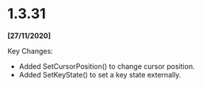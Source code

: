 # 1.3.31

**[27/11/2020]**

Key Changes:

- Added SetCursorPosition() to change cursor position.
- Added SetKeyState() to set a key state externally.